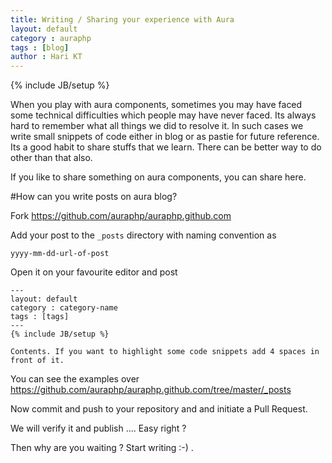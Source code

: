 ```yaml
---
title: Writing / Sharing your experience with Aura
layout: default
category : auraphp
tags : [blog]
author : Hari KT
---
```

{% include JB/setup %}

When you play with aura components, sometimes you may have faced some technical difficulties which people may have never faced. Its always hard to remember what all things we did to resolve it. In such cases we write small snippets of code either in blog or as pastie for future reference. Its a good habit to share stuffs that we learn. There can be better way to do other than that also.

If you like to share something on aura components, you can share here.

#How can you write posts on aura blog?

Fork https://github.com/auraphp/auraphp.github.com

Add your post to the `_posts` directory with naming convention as 

```yyyy-mm-dd-url-of-post```

Open it on your favourite editor and post 

    ---
    layout: default
    category : category-name
    tags : [tags]
    ---
    {% include JB/setup %}
    
    Contents. If you want to highlight some code snippets add 4 spaces in front of it.

You can see the examples over https://github.com/auraphp/auraphp.github.com/tree/master/_posts

Now commit and push to your repository and and initiate a Pull Request.

We will verify it and publish .... Easy right ?

Then why are you waiting ? Start writing :-) .
